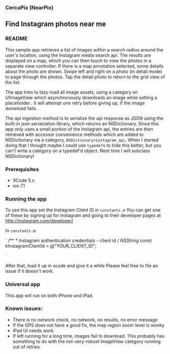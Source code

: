 
### CercaPix  (NearPix)  

## Find Instagram photos near me

### README 

This sample app retrieves a list of images within a search radius around the user's location, using the Instagram media search api. The results are displayed on a map,
which you can then touch to view the photos in a separate view controller.
If there is a map annotation selected, some details about the photo are shown.
Swipe left and right on a photo (in detail mode) to page through the photos.
Tap the detail photo to return to the grid view of the list.

The app tries to lazy-load all image assets, using a category on UIImageView which asynchronously downloads an image while setting a placeholder..
It will attempt one retry before giving up, if the image donwload fails..

The api ingestion method is to serialize the api response as JSON using the built-in json serialzation library, which returns an NSDictionary. Since this app only uses a small portion of the Instagram api, the entries are then retrieved with accessor convenience methods which are added to NSDictionary via a category, `NSDictionary+instagram_api`.
When I started doing that I thought maybe I could use `typedef`s to hide this better,
but you can't write a category on a typedef'd object. Next time I will subclass NSDictionary!


### Prerequisites

- XCode 5.x
- ios 7.1

### Running the app

To use this app set the Instagram Client ID  in `constants.m`
You can get one of these by signing up for Instagram and going to their developer
pages at http://instagram.com/developer/

In `constants.m`:

`
            /**
             * Instagram authentication credentials - client id
             */
             NSString* const kInstagramClientId              = @"YOUR_CLIENT_ID";

`

After that, load it up in xcode and give it a while
Please feel free to file an issue if it doesn't work.
### Universal app

This app will run on both iPhone and iPad. 

### Known issues:
- There is no network check, no network, no results, no error message
- If the GPS does not have a good fix, the map region zoom level is wonky
- iPad UI needs work
- If left running for a long time, images fail to download. This probably has something to do with the not-very-robust ImageView category running out of retries.


